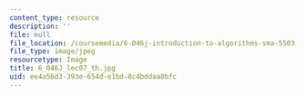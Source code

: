 ```yaml
---
content_type: resource
description: ''
file: null
file_location: /coursemedia/6-046j-introduction-to-algorithms-sma-5503-fall-2005/ee4a56d3393e654de1bd8c4bddaa8bfc_6_046J_lec07_th.jpg
file_type: image/jpeg
resourcetype: Image
title: 6_046J_lec07_th.jpg
uid: ee4a56d3-393e-654d-e1bd-8c4bddaa8bfc
---
```

